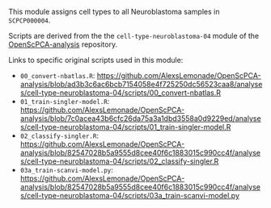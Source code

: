 This module assigns cell types to all Neuroblastoma samples in `SCPCP000004`.

Scripts are derived from the the `cell-type-neuroblastoma-04` module of the [OpenScPCA-analysis](https://github.com/AlexsLemonade/OpenScPCA-analysis) repository.

Links to specific original scripts used in this module:

* `00_convert-nbatlas.R`: <https://github.com/AlexsLemonade/OpenScPCA-analysis/blob/ad3b3c6ac6bcb7154058e4f725250dc56523caa8/analyses/cell-type-neuroblastoma-04/scripts/00_convert-nbatlas.R>
* `01_train-singler-model.R`: <https://github.com/AlexsLemonade/OpenScPCA-analysis/blob/7c0acea43b6cfc26da75a3a1dbd3558a0d9229ed/analyses/cell-type-neuroblastoma-04/scripts/01_train-singler-model.R>
* `02_classify-singler.R`: <https://github.com/AlexsLemonade/OpenScPCA-analysis/blob/82547028b5a9555d8cee40f6c1883015c990cc4f/analyses/cell-type-neuroblastoma-04/scripts/02_classify-singler.R>
* `03a_train-scanvi-model.py`: <https://github.com/AlexsLemonade/OpenScPCA-analysis/blob/82547028b5a9555d8cee40f6c1883015c990cc4f/analyses/cell-type-neuroblastoma-04/scripts/03a_train-scanvi-model.py>
